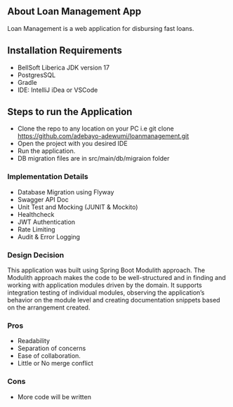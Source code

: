 ## About Loan Management App

Loan Management is a web application for disbursing fast loans.

## Installation Requirements
- BellSoft Liberica JDK version 17
- PostgresSQL
- Gradle
- IDE: IntelliJ iDea or VSCode

## Steps to run the Application
- Clone the repo to any location on your PC i.e git clone https://github.com/adebayo-adewumi/loanmanagement.git
- Open the project with you desired IDE
- Run the application.
- DB migration files are in src/main/db/migraion folder

### Implementation Details
- Database Migration using Flyway
- Swagger API Doc
- Unit Test and Mocking (JUNIT & Mockito)
- Healthcheck
- JWT Authentication
- Rate Limiting
- Audit & Error Logging

### Design Decision
This application was built using Spring Boot Modulith approach. 
The Modulith approach makes the code to be well-structured and in finding and working with application modules driven by the domain. It supports integration testing of individual modules, observing the application’s behavior on the module level and creating documentation snippets based on the arrangement created.

### Pros
- Readability
- Separation of concerns 
- Ease of collaboration.
- Little or No merge conflict

### Cons
- More code will be written


